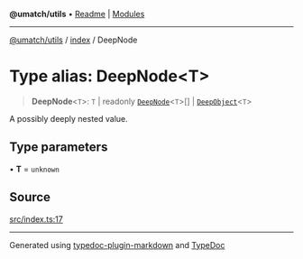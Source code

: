 **@umatch/utils** • [Readme](../../index.md) \| [Modules](../../modules.md)

***

[@umatch/utils](../../modules.md) / [index](../index.md) / DeepNode

# Type alias: DeepNode\<T\>

> **DeepNode**\<`T`\>: `T` \| readonly [`DeepNode`](DeepNode.md)\<`T`\>[] \| [`DeepObject`](DeepObject.md)\<`T`\>

A possibly deeply nested value.

## Type parameters

• **T** = `unknown`

## Source

[src/index.ts:17](https://github.com/umatch-oficial/utils/blob/ed8915b/src/index.ts#L17)

***

Generated using [typedoc-plugin-markdown](https://www.npmjs.com/package/typedoc-plugin-markdown) and [TypeDoc](https://typedoc.org/)
